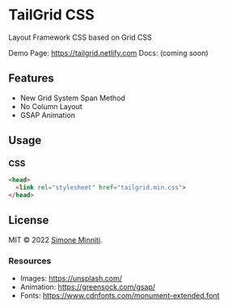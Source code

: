 # TailGrid CSS
Layout Framework CSS based on Grid CSS

Demo Page: https://tailgrid.netlify.com
Docs: (coming soon)

## Features
- New Grid System Span Method
- No Column Layout
- GSAP Animation

## Usage

### CSS
```html
<head>
  <link rel="stylesheet" href="tailgrid.min.css">
</head>
```

## License
MIT © 2022 [Simone Minniti](https://www.simoneminniti.it/).

### Resources
- Images: https://unsplash.com/
- Animation: https://greensock.com/gsap/
- Fonts: https://www.cdnfonts.com/monument-extended.font
